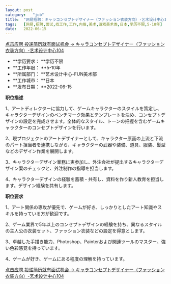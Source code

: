 ```yaml
---
layout:	post
category:	"job"
title:	"网易招聘：キャラコンセプトデザイナー（ファッション衣装方向）-艺术设计中心104-美术-游戏美术类-日本学历不限5-10年"
tags:	[网易,招聘,面试,找工作,工作,内推,美术,游戏美术类,日本,学历不限,5-10年]
date:	2022-06-15
---
```


[点击应聘 投递简历就有面试机会 ->  キャラコンセプトデザイナー（ファッション衣装方向）-艺术设计中心104](http://mobile.bole.netease.com/bole/boleDetail?id=40924&employeeId=346f03c3cda5f04c&key=all)



- **学历要求： **学历不限
- **工作年限： **5-10年
- **所属部门： **艺术设计中心-FUN美术部
- **工作城市： **日本
- **发布日期： **2022-06-15



**职位描述**

1、アートディレクターに協力して、ゲームキャラクターのスタイルを策定し、キャラクターデザインのベンチマーク効果とテンプレートを決め、コンセプトデザインの設定を完成させます。全体的なスタイル、トーンの把握を含むゲームキャラクターのコンセプトデザインを行います。

2、現プロジェクトのアートデザイナーとして、キャラクター原画の上流と下流のパート担当者を連携しながら、キャラクターの武器や装備、道具、服装、髪型などのデザイン作業を展開します。

3、キャラクターデザイン業務に実参加し、外注会社が提出するキャラクターデザイン案のチェックと、外注制作の指導を担当します。 

4、キャラクターデザインの経験を蓄積・共有し、資料を作り新人教育を担当します。デザイン経験を共有します。​​



**职位要求**

1、アート関係の専攻が優先で、ゲームが好き、しっかりとしたアート知識やスキルを持っている方が歓迎です。

2、ゲーム業界で5年以上のコンセプトデザインの経験を持ち、異なるスタイルの主人公の衣装セット、ファッション衣装などの設定を得意とします。

3、卓越した手描き能力、Photoshop、Painterおよび関連ツールのマスター、強い色彩感覚を持っています。

4、ゲームが好き、ゲームにある程度の理解を持っています。



[点击应聘 投递简历就有面试机会 ->  キャラコンセプトデザイナー（ファッション衣装方向）-艺术设计中心104](http://mobile.bole.netease.com/bole/boleDetail?id=40924&employeeId=346f03c3cda5f04c&key=all)